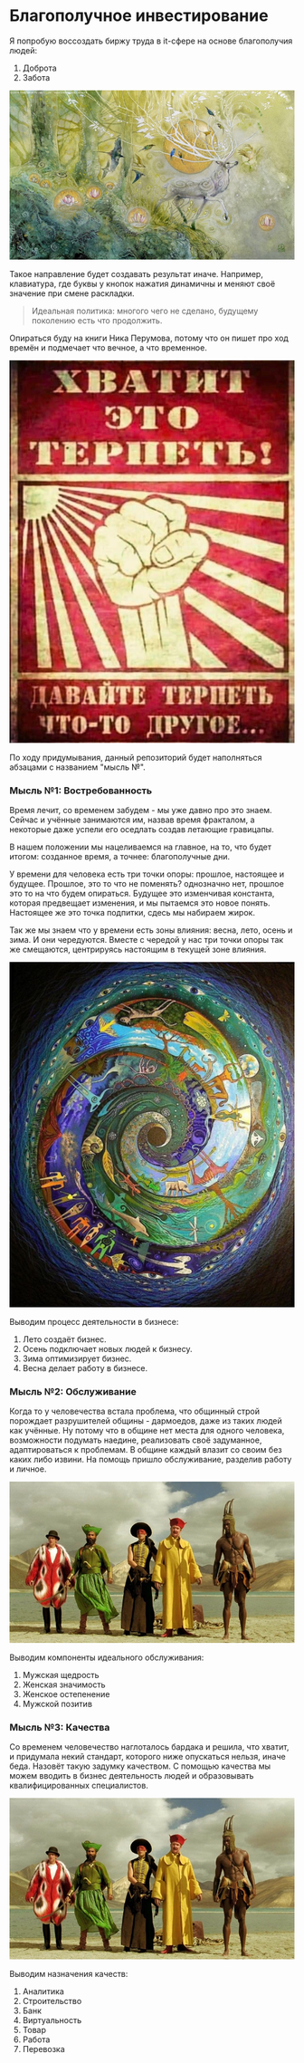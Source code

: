 # Благополучное инвестирование

Я попробую воссоздать биржу труда в it-сфере на основе благополучия людей:
1. Доброта
2. Забота

![](./Картинки/deer.jpg)

Такое направление будет создавать результат иначе. Например, клавиатура, где буквы у кнопок нажатия динамичны и меняют своё значение при смене раскладки.

> Идеальная политика: многого чего не сделано, будущему поколению есть что продолжить.

Опираться буду на книги Ника Перумова, потому что он пишет про ход времён и подмечает что вечное, а что временное.

![](./Картинки/hvatit.jpg)

По ходу придумывания, данный репозиторий будет наполняться абзацами с названием "мысль №".

### Мысль №1: Востребованность

Время лечит, со временем забудем - мы уже давно про это знаем. Сейчас и учённые занимаются им, назвав время фракталом, а некоторые даже успели его оседлать создав летающие гравицапы. 

В нашем положении мы нацеливаемся на главное, на то, что будет итогом: созданное время, а точнее: благополучные дни. 

У времени для человека есть три точки опоры: прошлое, настоящее и будущее. Прошлое, это то что не поменять? однозначно нет, прошлое это то на что будем опираться. Будущее это изменчивая константа, которая предвещает изменения, и мы пытаемся это новое понять. Настоящее же это точка подпитки, сдесь мы набираем жирок.

Так же мы знаем что у времени есть зоны влияния: весна, лето, осень и зима. И они чередуются. Вместе с чередой у нас три точки опоры так же смещаются, центрируясь настоящим в текущей зоне влияния.

![](./Картинки/time.jpg)

Выводим процесс деятельности в бизнесе:
1. Лето создаёт бизнес.
2. Осень подключает новых людей к бизнесу.
3. Зима оптимизирует бизнес.
4. Весна делает работу в бизнесе.

### Мысль №2: Обслуживание

Когда то у человечества встала проблема, что общинный строй порождает разрушителей общины - дармоедов, даже из таких людей как учённые. Ну потому что в общине нет места для одного человека, возможности подумать наедине, реализовать своё задуманное, адаптироваться к проблемам. В общине каждый влазит со своим без каких либо извини. На помощь пришло обслуживание, разделив работу и личное.

![](./Картинки/kalorit.jpg)

Выводим компоненты идеального обслуживания:
1. Мужская щедрость
2. Женская значимость
3. Женское остепенение
4. Мужской позитив

### Мысль №3: Качества

Со временем человечество наглоталось бардака и решила, что хватит, и придумала некий стандарт, которого ниже опускаться нельзя, иначе беда. Назовёт такую задумку качеством. С помощью качества мы можем вводить в бизнес деятельность людей и образовывать квалифицированных специалистов.

![](./Картинки/kalorit.jpg)

Выводим назначения качеств:
1. Аналитика
2. Строительство
3. Банк
4. Виртуальность
5. Товар
6. Работа
7. Перевозка

